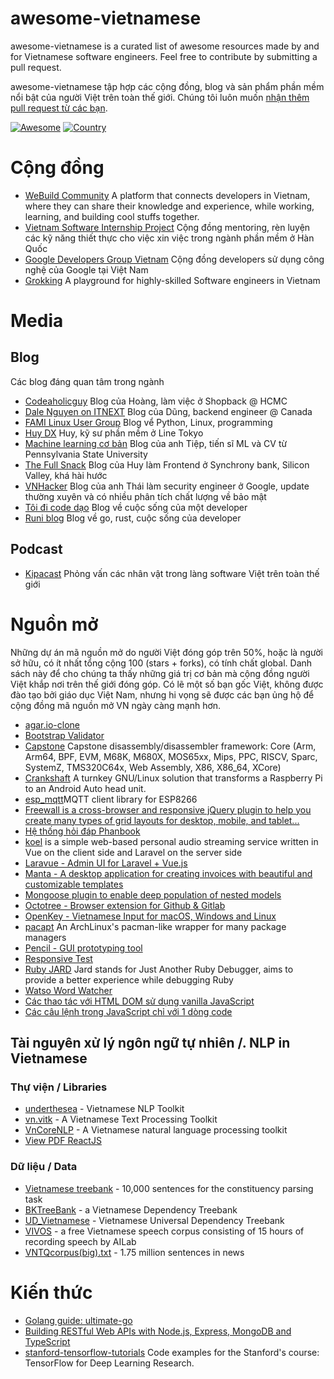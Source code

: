 awesome-vietnamese
==================

awesome-vietnamese is a curated list of awesome resources made by and for Vietnamese software engineers. Feel free to contribute by submitting a pull request.

awesome-vietnamese tập hợp các cộng đồng, blog và sản phẩm phần mềm nổi bật của người Việt trên toàn thế giới. Chúng tôi luôn muốn [nhận thêm pull request từ các bạn](CONTRIBUTING.md).

[![Awesome](https://cdn.rawgit.com/sindresorhus/awesome/d7305f38d29fed78fa85652e3a63e154dd8e8829/media/badge.svg)](https://github.com/sindresorhus/awesome)
[![Country](https://img.shields.io/badge/country-vietnam-blue.svg)](https://github.com/thanhphu/awesome-vietnamese)

# Cộng đồng
- [WeBuild Community](https://webuild.community/) A platform that connects developers in Vietnam, where they can share their knowledge and experience, while working, learning, and building cool stuffs together.
- [Vietnam Software Internship Project](https://netviet.kr/vsip) Cộng đồng mentoring, rèn luyện các kỹ năng thiết thực cho việc xin việc trong ngành phần mềm ở Hàn Quốc
- [Google Developers Group Vietnam](https://linkedin.com/company/google-developer-groups-vietnam-gdg-vietnam-) Cộng đồng developers sử dụng công nghệ của Google tại Việt Nam
- [Grokking](https://www.grokking.org/) A playground for highly-skilled Software engineers in Vietnam

# Media

## Blog
Các blog đáng quan tâm trong ngành
- [Codeaholicguy](https://codeaholicguy.com/) Blog của Hoàng, làm việc ở Shopback @ HCMC
- [Dale Nguyen on ITNEXT](https://itnext.io/@dalenguyen) Blog của Dũng, backend engineer @ Canada
- [FAMI Linux User Group](https://www.familug.org/) Blog vể Python, Linux, programming
- [Huy DX](https://huydx.com/) Huy, kỹ sư phần mềm ở Line Tokyo
- [Machine learning cơ bản](https://machinelearningcoban.com/) Blog của anh Tiệp, tiến sĩ ML và CV từ Pennsylvania State University
- [The Full Snack](https://thefullsnack.com) Blog của Huy làm Frontend ở Synchrony bank, Silicon Valley, khá hài hước
- [VNHacker](https://vnhacker.blogspot.com/) Blog của anh Thái làm security engineer ở Google, update thường xuyên và có nhiều phân tích chất lượng về bảo mật
- [Tôi đi code dạo](https://toidicodedao.com) Blog về cuộc sống của một developer
- [Runi blog](http://runikitkat.com/) Blog về go, rust, cuộc sống của developer

## Podcast
- [Kipacast](https://kipacast.info) Phỏng vấn các nhân vật trong làng software Việt trên toàn thế giới

# Nguồn mở

Những dự án mã nguồn mở do người Việt đóng góp trên 50%, hoặc là người sở hữu, có ít nhất tổng cộng 100 (stars + forks), có tính chất global. Danh sách này để cho chúng ta thấy những giá trị cơ bản mà cộng đồng người Việt khắp nơi trên thế giới đóng góp. Có lẽ một số bạn gốc Việt, không được đào tạo bởi giáo dục Việt Nam, nhưng hi vọng sẽ được các bạn ủng hộ để cộng đồng mã nguồn mở VN ngày càng mạnh hơn.

- [agar.io-clone](https://github.com/huytd/agar.io-clone)
- [Bootstrap Validator](https://github.com/nghuuphuoc/bootstrapvalidator)
- [Capstone](https://github.com/aquynh/capstone) Capstone disassembly/disassembler framework: Core (Arm, Arm64, BPF, EVM, M68K, M680X, MOS65xx, Mips, PPC, RISCV, Sparc, SystemZ, TMS320C64x, Web Assembly, X86, X86_64, XCore)
- [Crankshaft](https://github.com/opencardev/crankshaft) A turnkey GNU/Linux solution that transforms a Raspberry Pi to an Android Auto head unit.
- [esp_mqtt](https://github.com/tuanpmt/esp_mqtt)MQTT client library for ESP8266
- [Freewall is a cross-browser and responsive jQuery plugin to help you create many types of grid layouts for desktop, mobile, and tablet...](https://github.com/kombai/freewall)
- [Hệ thống hỏi đáp Phanbook](http://phanbook.com/en/)
- [koel](https://github.com/phanan/koel) is a simple web-based personal audio streaming service written in Vue on the client side and Laravel on the server side
- [Laravue - Admin UI for Laravel + Vue.js](https://github.com/tuandm/laravue)
- [Manta - A desktop application for creating invoices with beautiful and customizable templates](https://github.com/hql287/Manta)
- [Mongoose plugin to enable deep population of nested models](https://github.com/buunguyen/mongoose-deep-populate)
- [Octotree - Browser extension for Github & Gitlab](https://github.com/buunguyen/octotree)
- [OpenKey - Vietnamese Input for macOS, Windows and Linux](https://github.com/tuyenvm/OpenKey)
- [pacapt](https://github.com/icy/pacapt) An ArchLinux's pacman-like wrapper for many package managers
- [Pencil - GUI prototyping tool](https://github.com/evolus/pencil)
- [Responsive Test](https://github.com/nghuuphuoc/responsivetest)
- [Ruby JARD](https://github.com/nguyenquangminh0711/ruby_jard) Jard stands for Just Another Ruby Debugger, aims to provide a better experience while debugging Ruby
- [Watso Word Watcher](https://github.com/dannguyen/watson-word-watcher)
- [Các thao tác với HTML DOM sử dụng vanilla JavaScript](https://github.com/phuoc-ng/html-dom)
- [Các câu lệnh trong JavaScript chỉ với 1 dòng code](https://github.com/phuoc-ng/1loc)

## Tài nguyên xử lý ngôn ngữ tự nhiên /. NLP in Vietnamese

### Thự viện / Libraries

- [underthesea](https://github.com/undertheseanlp/underthesea) - Vietnamese NLP Toolkit
- [vn.vitk](https://github.com/phuonglh/vn.vitk) - A Vietnamese Text Processing Toolkit
- [VnCoreNLP](https://github.com/vncorenlp/VnCoreNLP) - A Vietnamese natural language processing toolkit
- [View PDF ReactJS](https://github.com/phuoc-ng/react-pdf-viewer)

### Dữ liệu / Data

- [Vietnamese treebank](https://vlsp.hpda.vn/demo/?page=resources&lang=en) - 10,000 sentences for the constituency parsing task
- [BKTreeBank](https://arxiv.org/pdf/1710.05519.pdf) - a Vietnamese Dependency Treebank
- [UD_Vietnamese](https://github.com/UniversalDependencies/UD_Vietnamese-VTB) - Vietnamese Universal Dependency Treebank
- [VIVOS](https://ailab.hcmus.edu.vn/vivos/) - a free Vietnamese speech corpus consisting of 15 hours of recording speech by AILab
- [VNTQcorpus(big).txt](http://viet.jnlp.org/download-du-lieu-tu-vung-corpus) - 1.75 million sentences in news

# Kiến thức
- [Golang guide: ultimate-go](https://github.com/hoanhan101/ultimate-go)
- [Building RESTful Web APIs with Node.js, Express, MongoDB and TypeScript](https://restful-api-node-typescript.books.dalenguyen.me/en/latest/)
- [stanford-tensorflow-tutorials](https://github.com/chiphuyen/stanford-tensorflow-tutorials) Code examples for the Stanford's course: TensorFlow for Deep Learning Research.
